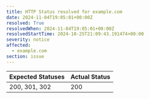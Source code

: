 ```yaml
---
title: HTTP Status resolved for example.com
date: 2024-11-04T19:05:01+00:00Z
resolved: True
resolvedWhen: 2024-11-04T19:05:01+00:00Z
resolvedStartTime: 2024-10-25T21:09:43.191474+00:00
severity: notice
affected:
  - example.com
section: issue
---
```


| Expected Statuses | Actual Status  |
|-------------------|----------------|
| 200, 301, 302 | 200 |
